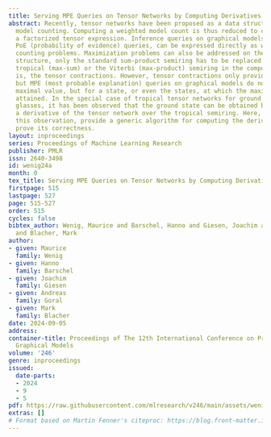 ```yaml
---
title: Serving MPE Queries on Tensor Networks by Computing Derivatives
abstract: Recently, tensor networks have been proposed as a data structure for weighted
  model counting. Computing a weighted model count is thus reduced to contracting
  a factorized tensor expression. Inference queries on graphical models, especially
  PoE (probability of evidence) queries, can be expressed directly as weighted model
  counting problems. Maximization problems can also be addressed on the same data
  structure, only the standard sum-product semiring has to be replaced by either the
  tropical (max-sum) or the Viterbi (max-product) semiring in the computations, that
  is, the tensor contractions. However, tensor contractions only provide maximal values,
  but MPE (most probable explanation) queries on graphical models do not ask for the
  maximal value, but for a state, or even the states, at which the maximal value is
  attained. In the special case of tropical tensor networks for ground states of spin
  glasses, it has been observed that the ground state can be obtained by computing
  a derivative of the tensor network over the tropical semiring. Here, we generalize
  this observation, provide a generic algorithm for computing the derivatives, and
  prove its correctness.
layout: inproceedings
series: Proceedings of Machine Learning Research
publisher: PMLR
issn: 2640-3498
id: wenig24a
month: 0
tex_title: Serving MPE Queries on Tensor Networks by Computing Derivatives
firstpage: 515
lastpage: 527
page: 515-527
order: 515
cycles: false
bibtex_author: Wenig, Maurice and Barschel, Hanno and Giesen, Joachim and Goral, Andreas
  and Blacher, Mark
author:
- given: Maurice
  family: Wenig
- given: Hanno
  family: Barschel
- given: Joachim
  family: Giesen
- given: Andreas
  family: Goral
- given: Mark
  family: Blacher
date: 2024-09-05
address:
container-title: Proceedings of The 12th International Conference on Probabilistic
  Graphical Models
volume: '246'
genre: inproceedings
issued:
  date-parts:
  - 2024
  - 9
  - 5
pdf: https://raw.githubusercontent.com/mlresearch/v246/main/assets/wenig24a/wenig24a.pdf
extras: []
# Format based on Martin Fenner's citeproc: https://blog.front-matter.io/posts/citeproc-yaml-for-bibliographies/
---
```

